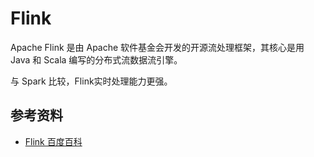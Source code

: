# Flink

Apache Flink 是由 Apache 软件基金会开发的开源流处理框架，其核心是用 Java 和 Scala 编写的分布式流数据流引擎。

与 Spark 比较，Flink实时处理能力更强。

## 参考资料

- [Flink 百度百科](https://baike.baidu.com/item/flink/9078426?fr=aladdin)
